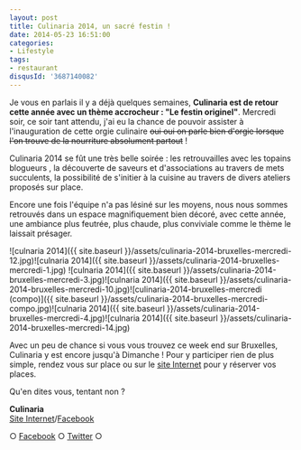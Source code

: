 ```yaml
---
layout: post
title: Culinaria 2014, un sacré festin !
date: 2014-05-23 16:51:00
categories: 
- Lifestyle
tags: 
- restaurant
disqusId: '3687140082'
---
```


Je vous en parlais il y a déjà quelques semaines, **Culinaria est de retour cette année avec un thème accrocheur : "Le festin originel"**. Mercredi soir, ce soir tant attendu, j'ai eu la chance de pouvoir assister à l'inauguration de cette orgie culinaire <del>oui oui on parle bien d'orgie lorsque l'on trouve de la nourriture absolument partout</del> !

Culinaria 2014 se fût une très belle soirée : les retrouvailles avec les topains blogueurs , la découverte de saveurs et d'associations au travers de mets succulents, la possibilité de s'initier à la cuisine au travers de divers ateliers proposés sur place.

Encore une fois l'équipe n'a pas lésiné sur les moyens, nous nous sommes retrouvés dans un espace magnifiquement bien décoré, avec cette année, une ambiance plus feutrée, plus chaude, plus conviviale comme le thème le laissait présager.

![culnaria 2014]({{ site.baseurl }}/assets/culinaria-2014-bruxelles-mercredi-12.jpg)![culnaria 2014]({{ site.baseurl }}/assets/culinaria-2014-bruxelles-mercredi-1.jpg) ![culnaria 2014]({{ site.baseurl }}/assets/culinaria-2014-bruxelles-mercredi-3.jpg)![culnaria 2014]({{ site.baseurl }}/assets/culinaria-2014-bruxelles-mercredi-10.jpg)![culinaria-2014-bruxelles-mercredi (compo)]({{ site.baseurl }}/assets/culinaria-2014-bruxelles-mercredi-compo.jpg)![culnaria 2014]({{ site.baseurl }}/assets/culinaria-2014-bruxelles-mercredi-4.jpg)![culnaria 2014]({{ site.baseurl }}/assets/culinaria-2014-bruxelles-mercredi-14.jpg)

Avec un peu de chance si vous vous trouvez ce week end sur Bruxelles, Culinaria y est encore jusqu'à Dimanche ! Pour y participer rien de plus simple, rendez vous sur place ou sur le [site Internet](http://www.culinariasquare.com/) pour y réserver vos places.

Qu'en dites vous, tentant non ?

**Culinaria**  
[Site Internet](http://www.culinariasquare.com/)/[Facebook](https://www.facebook.com/culinariabelgium)

○ [Facebook](https://www.facebook.com/crokmou.blog) ○ [Twitter](https://twitter.com/Crokmou) ○
